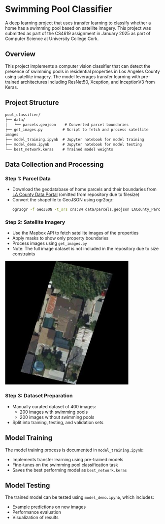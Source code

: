 # Swimming Pool Classifier

A deep learning project that uses transfer learning to classify whether a home has a swimming pool based on satellite imagery. This project was submitted as part of the CS4619 assignment in January 2025 as part of Computer Science at University College Cork.

## Overview

This project implements a computer vision classifier that can detect the presence of swimming pools in residential properties in Los Angeles County using satellite imagery. The model leverages transfer learning with pre-trained architectures including ResNet50, Xception, and InceptionV3 from Keras.

## Project Structure

```
pool_classifier/
├── data/
│   └── parcels.geojson    # Converted parcel boundaries
├── get_images.py         # Script to fetch and process satellite images
├── model_training.ipynb  # Jupyter notebook for model training
├── model_demo.ipynb      # Jupyter notebook for model testing
└── best_network.keras    # Trained model weights
```

## Data Collection and Processing

### Step 1: Parcel Data

- Download the geodatabase of home parcels and their boundaries from [LA County Data Portal](https://data.lacounty.gov/documents/4d67b154ae614d219c58535659128e71/about) (omitted from repository due to filesize)
- Convert the shapefile to GeoJSON using ogr2ogr:
  ```bash
  ogr2ogr -f GeoJSON -t_srs crs:84 data/parcels.geojson LACounty_Parcels.shp
  ```

### Step 2: Satellite Imagery

- Use the Mapbox API to fetch satellite images of the properties
- Apply masks to show only property boundaries
- Process images using `get_images.py`
- Note: The full image dataset is not included in the repository due to size constraints

![Example of processed satellite image with property boundary mask](assets/examples/6176017003.jpg)

### Step 3: Dataset Preparation

- Manually curated dataset of 400 images:
  - 200 images with swimming pools
  - 200 images without swimming pools
- Split into training, testing, and validation sets

## Model Training

The model training process is documented in `model_training.ipynb`:

- Implements transfer learning using pre-trained models
- Fine-tunes on the swimming pool classification task
- Saves the best performing model as `best_network.keras`

## Model Testing

The trained model can be tested using `model_demo.ipynb`, which includes:

- Example predictions on new images
- Performance evaluation
- Visualization of results
